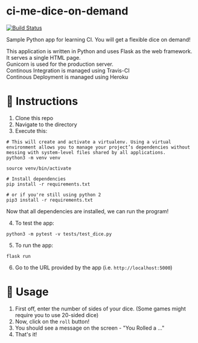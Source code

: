 # ci-me-dice-on-demand

[![Build Status](https://app.travis-ci.com/Rendxn/ci-me-dice-on-demand.svg?branch=main)](https://app.travis-ci.com/Rendxn/ci-me-dice-on-demand)

Sample Python app for learning CI. You will get a flexible dice on demand!

This application is written in Python and uses Flask as the web framework. It serves a single HTML page.  
Gunicorn is used for the production server.  
Continous Integration is managed using Travis-CI  
Continous Deployment is managed using Heroku

# :page_with_curl: Instructions

1. Clone this repo
2. Navigate to the directory
3. Execute this:

```
# This will create and activate a virtualenv. Using a virtual environment allows you to manage your project’s dependencies without messing with system-level files shared by all applications.
python3 -m venv venv

source venv/bin/activate

# Install dependencies
pip install -r requirements.txt

# or if you're still using python 2
pip3 install -r requirements.txt
```

Now that all dependencies are installed, we can run the program!

4. To test the app:

```
python3 -m pytest -v tests/test_dice.py
```

5. To run the app:

```
flask run
```

6. Go to the URL provided by the app (i.e. `http://localhost:5000`)

# :rocket: Usage

1. First off, enter the number of sides of your dice. (Some games might require you to use 20-sided dice)
2. Now, click on the `roll` button!
3. You should see a message on the screen - "You Rolled a ..."
4. That's it!
